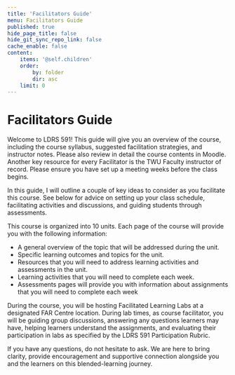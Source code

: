```yaml
---
title: 'Facilitators Guide'
menu: Facilitators Guide
published: true
hide_page_title: false
hide_git_sync_repo_link: false
cache_enable: false
content:
    items: '@self.children'
    order:
        by: folder
        dir: asc
    limit: 0
---
```


# **Facilitators Guide**  

Welcome to LDRS 591! This guide will give you an overview of the course, including the course syllabus, suggested facilitation strategies, and instructor notes. Please also review in detail the course contents in Moodle. Another key resource for every Facilitator is the TWU Faculty instructor of record. Please ensure you have set up a meeting weeks before the class begins.

In this guide, I will outline a couple of key ideas to consider as you facilitate this course. See below for advice on setting up your class schedule, facilitating activities and discussions, and guiding students through assessments.

This course is organized into 10 units. Each page of the course will provide you with the following information:

- A general overview of the topic that will be addressed during the unit.
- Specific learning outcomes and topics for the unit.
- Resources that you will need to address learning activities and assessments in the unit.
- Learning activities that you will need to complete each week.
- Assessments pages will provide you with information about assignments that you will need to complete each week

During the course, you will be hosting Facilitated Learning Labs at a designated FAR Centre location. During lab times, as course facilitator, you will be guiding group discussions, answering any questions learners may have, helping learners understand the assignments, and evaluating their participation in labs as specified by the LDRS 591 Participation Rubric.

If you have any questions, do not hesitate to ask. We are here to bring clarity, provide encouragement and supportive connection alongside you and the learners on this blended-learning journey.
